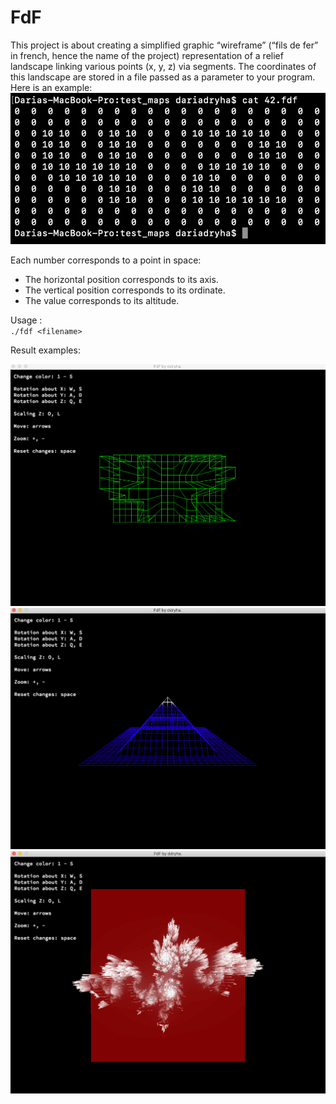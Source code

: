 # FdF

This project is about creating a simplified graphic “wireframe” (“fils de fer” in french, hence the name of the project) representation of a relief landscape linking various points (x, y, z) via segments. The coordinates of this landscape are stored in a file passed as a parameter to your program. Here is an example:
<br>
![example_map](/images/00_example_map.png)

Each number corresponds to a point in space: <br>
* The horizontal position corresponds to its axis. <br>
* The vertical position corresponds to its ordinate. <br>
* The value corresponds to its altitude. <br>

Usage :<br>
`./fdf <filename>`

Result examples:



![example_map](/images/01_42_map.png)
 <br>
![example_map](/images/02_pyramide_map.png)
 <br>
![example_map](/images/03_julia_map.png)
